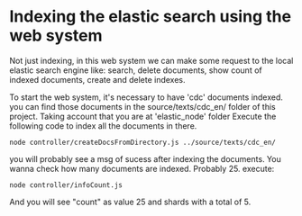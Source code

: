 # Indexing the elastic search using the web system

Not just indexing, in this web system we can make some request to
the local elastic search engine like:
search, delete documents, show count of indexed documents, create and delete indexes.

To start the web system, it's necessary to have 'cdc' documents indexed. you can find those documents in the source/texts/cdc_en/ folder of this project.
Taking account that you are at 'elastic_node' folder Execute the following code to index all the documents in there.
```
node controller/createDocsFromDirectory.js ../source/texts/cdc_en/
```

you will probably see a msg of sucess after indexing the documents. You wanna check how many documents are indexed. Probably 25. execute:
```
node controller/infoCount.js
``` 
And you will see "count" as value 25 and shards with a total of 5.
